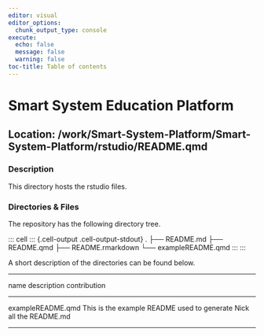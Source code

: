 ```yaml
---
editor: visual
editor_options:
  chunk_output_type: console
execute:
  echo: false
  message: false
  warning: false
toc-title: Table of contents
---
```


# Smart System Education Platform

## Location: /work/Smart-System-Platform/Smart-System-Platform/rstudio/README.qmd

### Description

This directory hosts the rstudio files.

### Directories & Files

The repository has the following directory tree.

::: cell
::: {.cell-output .cell-output-stdout}
    .
    ├── README.md
    ├── README.qmd
    ├── README.rmarkdown
    └── exampleREADME.qmd
:::
:::

A short description of the directories can be found below.

  ---------------------------------------------------------------------------------
  name                description                                    contribution
  ------------------- ---------------------------------------------- --------------
  exampleREADME.qmd   This is the example README used to generate    Nick
                      all the README.md                              

  ---------------------------------------------------------------------------------
